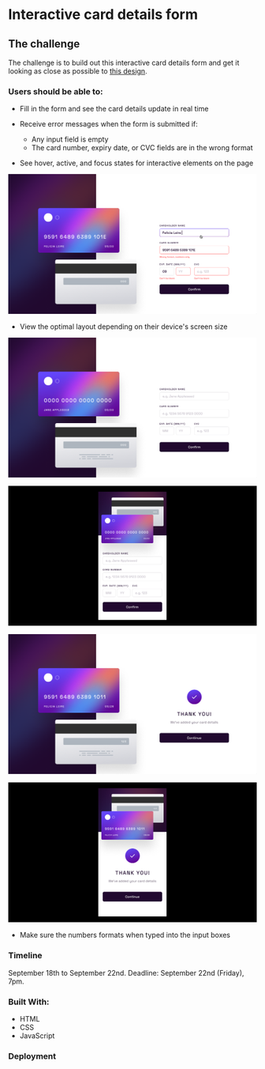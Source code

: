 # Interactive card details form

## The challenge

The challenge is to build out this interactive card details form and get it looking as close as possible to [this design](https://www.figma.com/file/UeWhlG5b0lYZjVn3KzIve3/interactive-card-details-form?type=design&node-id=0%3A223&mode=design&t=SPVe0vMckAMbD722-1).

### Users should be able to:

* Fill in the form and see the card details update in real time

* Receive error messages when the form is submitted if:
  * Any input field is empty
  * The card number, expiry date, or CVC fields are in the wrong format

* See hover, active, and focus states for interactive elements on the page

![Desktop active states](./assets/images/desktop-active.png)

* View the optimal layout depending on their device's screen size

![Desktop design](./assets/images/desktop-design.png)

![Mobile design](./assets/images/mobile-design.png)

![Desktop complete design](./assets/images/desktop-complete.png)

![Mobile complete design](./assets/images/mobile-complete-design.png)

* Make sure the numbers formats when typed into the input boxes

### Timeline

September 18th to September 22nd.
Deadline: September 22nd (Friday), 7pm.

### Built With:

* HTML
* CSS
* JavaScript

### Deployment